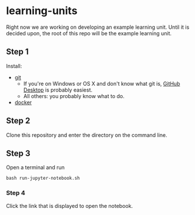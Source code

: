 # learning-units

Right now we are working on developing an example learning unit. Until it is decided upon, the root of this repo
will be the example learning unit.

## Step 1

Install:
- [git](https://git-scm.com/)
  - If you're on Windows or OS X and don't know what git is, [GitHub Desktop](https://desktop.github.com/) is probably easiest.
  - All others: you probably know what to do.
- [docker](https://docs.docker.com/engine/installation/)

## Step 2

Clone this repository and enter the directory on the command line.

## Step 3

Open a terminal and run

```
bash run-jupyter-notebook.sh
```

### Step 4

Click the link that is displayed to open the notebook.

